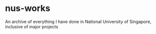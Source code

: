 # nus-works
An archive of everything I have done in National University of Singapore, inclusive of major projects
